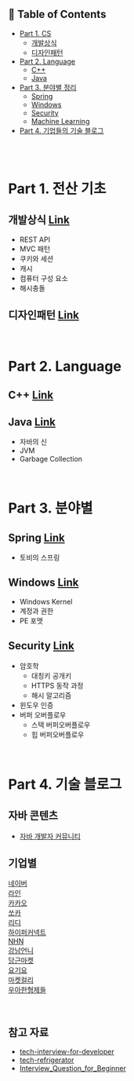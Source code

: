 ## :memo: Table of Contents
- [Part 1. CS](#part-1-전산-기초)
  - [개발상식](https://github.com/codenee/CS-Study/tree/main/CS/Development)
  - [디자인패턴](https://github.com/codenee/CS-Study/tree/feature/48/DesignPattern)
- [Part 2. Language](#part-2-language)
  - [C++]()
  - [Java](https://github.com/codenee/CS-Study/tree/main/Language/Java)
- [Part 3. 분야별 정리](#part-3-분야별)
  - [Spring](https://github.com/codenee/CS-Study/tree/main/Spring)
  - [Windows](https://github.com/codenee/CS-Study/tree/main/Windows)
  - [Security](https://github.com/codenee/CS-Study/tree/main/Security)
  - [Machine Learning]()
- [Part 4. 기업들의 기술 블로그](#part-4-기술-블로그)

</br>

</br>

<!--
  - [개발상식]()
  - [자료구조]()
  - [네트워크]()
  - [운영체제]()
  - [데이터베이스]()
  - [디자인패턴]()
  - [알고리즘]()
-->

# Part 1. 전산 기초

## 개발상식 [Link](https://github.com/codenee/CS-Study/tree/main/CS/Development)
- REST API
- MVC 패턴
- 쿠키와 세션
- 캐시
- 컴퓨터 구성 요소
- 해시충돌


## 디자인패턴 [Link](https://github.com/codenee/CS-Study/tree/feature/48/DesignPattern)

<!--
## :cloud: 운영체제 [Link]()
-->

</br>


# Part 2. Language

## C++ [Link]()
## Java [Link](https://github.com/codenee/CS-Study/tree/main/Language/Java)
- 자바의 신
- JVM
- Garbage Collection

</br>

# Part 3. 분야별

## Spring [Link](https://github.com/codenee/CS-Study/tree/main/Spring)
- 토비의 스프링
## Windows [Link](https://github.com/codenee/CS-Study/tree/main/Windows)
- Windows Kernel
- 계정과 권한
- PE 포맷
## Security [Link](https://github.com/codenee/CS-Study/tree/main/Security)
- 암호학
  - 대칭키 공개키
  - HTTPS 동작 과정
  - 해시 알고리즘
- 윈도우 인증
- 버퍼 오버플로우
  - 스택 버퍼오버플로우
  - 힙 버퍼오버플로우

</br>

# Part 4. 기술 블로그
## 자바 콘텐츠
- [자바 개발자 커뮤니티](https://www.surfit.io/explore/develop/java)
  
## 기업별
<a href="https://d2.naver.com/home" target="_blank"> 네이버 </a> </br>
<a href="https://techblog.lycorp.co.jp/ko" target="_blank"> 라인 </a> </br>
<a href="https://tech.kakao.com/blog/" target="_blank"> 카카오 </a></br>
<a href="https://tech.socarcorp.kr/" target="_blank"> 쏘카 </a> </br>
<a href="https://ridicorp.com/story-category/tech-blog/" target="_blank"> 리디 </a></br>
<a href="https://hyperconnect.github.io/" target="_blank"> 하이퍼커넥트 </a></br>
<a href="https://meetup.nhncloud.com/" target="_blank"> NHN </a></br>
<a href="https://blog.gangnamunni.com/blog/tech/" target="_blank"> 강남언니 </a></br>
<a href="https://medium.com/daangn" target="_blank"> 당근마켓 </a></br>
<a href="https://techblog.yogiyo.co.kr/" target="_blank"> 요기요 </a></br>
<a href="https://helloworld.kurly.com/" target="_blank"> 마켓컬리 </a></br>
<a href="https://techblog.woowahan.com/" target="_blank"> 우아한형제들 </a></br>


</br>

## 참고 자료
- [tech-interview-for-developer](https://github.com/gyoogle/tech-interview-for-developer)
- [tech-refrigerator](https://github.com/GimunLee/tech-refrigerator)
- [Interview_Question_for_Beginner](https://github.com/JaeYeopHan/Interview_Question_for_Beginner/tree/main)
